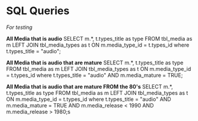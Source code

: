 # SQL Queries
*For testing*

**All Media that is audio**
SELECT m.*, t.types_title as type FROM tbl_media as m LEFT JOIN tbl_media_types as t ON m.media_type_id = t.types_id where t.types_title = "audio";


**All Media that is audio that are mature**
SELECT m.*, t.types_title as type FROM tbl_media as m LEFT JOIN tbl_media_types as t ON m.media_type_id = t.types_id where t.types_title = "audio" AND m.media_mature = TRUE;

**All Media that is audio that are mature FROM the 80's**
SELECT m.*, t.types_title as type FROM tbl_media as m LEFT JOIN tbl_media_types as t ON m.media_type_id = t.types_id where t.types_title = "audio" AND m.media_mature = TRUE AND m.media_release < 1990 AND m.media_release > 1980;s